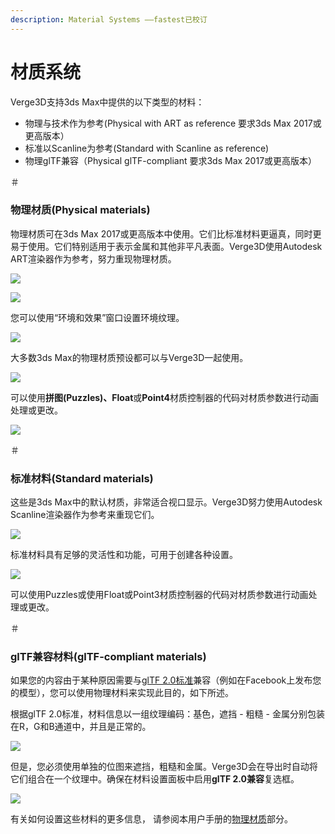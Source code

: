 ```yaml
---
description: Material Systems ——fastest已校订
---
```


# 材质系统

Verge3D支持3ds Max中提供的以下类型的材料：

* 物理与技术作为参考\(Physical with ART as reference 要求3ds Max 2017或更高版本）
* 标准以Scanline为参考\(Standard with Scanline as reference\)
* 物理glTF兼容（Physical glTF-compliant 要求3ds Max 2017或更高版本）

＃

### 物理材质\(Physical materials\)

物理材质可在3ds Max 2017或更高版本中使用。它们比标准材料更逼真，同时更易于使用。它们特别适用于表示金属和其他非平凡表面。Verge3D使用Autodesk ART渲染器作为参考，努力重现物理材质。

![](https://www.soft8soft.com/docs/files/material-system-max/physical-material-example.jpg)

![](https://www.soft8soft.com/docs/files/material-system-max/physical-material.jpg)

您可以使用“环境和效果”窗口设置环境纹理。

![](https://www.soft8soft.com/docs/files/material-system-max/environment.jpg)

大多数3ds Max的物理材质预设都可以与Verge3D一起使用。

![](https://www.soft8soft.com/docs/files/material-system-max/physical-material-presets.jpg)

可以使用**拼图\(Puzzles\)、Float**或**Point4**材质控制器的代码对材质参数进行动画处理或更改。

![](https://www.soft8soft.com/docs/files/material-system-max/texture-atlas-animated.jpg)

＃

### 标准材料\(Standard materials\)

这些是3ds Max中的默认材质，非常适合视口显示。Verge3D努力使用Autodesk Scanline渲染器作为参考来重现它们。

![](https://www.soft8soft.com/docs/files/material-system-max/standard-material-example.jpg)

标准材料具有足够的灵活性和功能，可用于创建各种设置。

![](https://www.soft8soft.com/docs/files/material-system-max/standard-material.jpg)

可以使用Puzzles或使用Float或Point3材质控制器的代码对材质参数进行动画处理或更改。

＃

### glTF兼容材料\(glTF-compliant materials\)

如果您的内容由于某种原因需要与[glTF 2.0标准](https://www.khronos.org/news/press/khronos-releases-gltf-2.0-specification)兼容（例如在Facebook上发布您的模型），您可以使用物理材料来实现此目的，如下所述。

根据glTF 2.0标准，材料信息以一组纹理编码：基色，遮挡 - 粗糙 - 金属分别包装在R，G和B通道中，并且是正常的。

![](https://www.soft8soft.com/docs/files/material-system-max/gltf-physical-material-example.jpg)

但是，您必须使用单独的位图来遮挡，粗糙和金属。Verge3D会在导出时自动将它们组合在一个纹理中。确保在材料设置面板中启用**glTF 2.0兼容**复选框。

![](https://www.soft8soft.com/docs/files/material-system-max/gltf-physical-material.jpg)

有关如何设置这些材料的更多信息， 请参阅本用户手册的[物理材质](https://www.soft8soft.com/docs/manual/en/introduction/Physical-material.html)部分。

